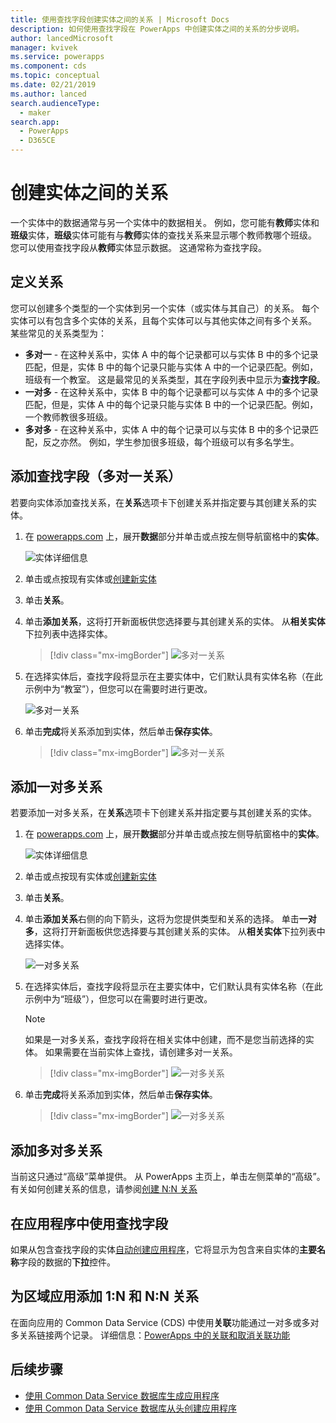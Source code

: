 ```yaml
---
title: 使用查找字段创建实体之间的关系 | Microsoft Docs
description: 如何使用查找字段在 PowerApps 中创建实体之间的关系的分步说明。
author: lancedMicrosoft
manager: kvivek
ms.service: powerapps
ms.component: cds
ms.topic: conceptual
ms.date: 02/21/2019
ms.author: lanced
search.audienceType:
  - maker
search.app:
  - PowerApps
  - D365CE
---
```


# <a name="create-a-relationship-between-entities"></a>创建实体之间的关系
一个实体中的数据通常与另一个实体中的数据相关。 例如，您可能有**教师**实体和**班级**实体，**班级**实体可能有与**教师**实体的查找关系来显示哪个教师教哪个班级。 您可以使用查找字段从**教师**实体显示数据。 这通常称为查找字段。

## <a name="define-a-relationship"></a>定义关系
您可以创建多个类型的一个实体到另一个实体（或实体与其自己）的关系。 每个实体可以有包含多个实体的关系，且每个实体可以与其他实体之间有多个关系。 某些常见的关系类型为：

* **多对一** - 在这种关系中，实体 A 中的每个记录都可以与实体 B 中的多个记录匹配，但是，实体 B 中的每个记录只能与实体 A 中的一个记录匹配。例如，班级有一个教室。 这是最常见的关系类型，其在字段列表中显示为**查找字段**。
* **一对多** - 在这种关系中，实体 B 中的每个记录都可以与实体 A 中的多个记录匹配，但是，实体 A 中的每个记录只能与实体 B 中的一个记录匹配。例如，一个教师教很多班级。
* **多对多** - 在这种关系中，实体 A 中的每个记录可以与实体 B 中的多个记录匹配，反之亦然。 例如，学生参加很多班级，每个班级可以有多名学生。

## <a name="add-a-lookup-field-many-to-one-relationship"></a>添加查找字段（多对一关系）

若要向实体添加查找关系，在**关系**选项卡下创建关系并指定要与其创建关系的实体。

1. 在 [powerapps.com](https://web.powerapps.com/?utm_source=padocs&utm_medium=linkinadoc&utm_campaign=referralsfromdoc) 上，展开**数据**部分并单击或点按左侧导航窗格中的**实体**。

    ![实体详细信息](./media/data-platform-cds-create-entity/entitylist.png "实体列表")

2. 单击或点按现有实体或[创建新实体](data-platform-create-entity.md)

3. 单击**关系**。

4. 单击**添加关系**，这将打开新面板供您选择要与其创建关系的实体。 从**相关实体**下拉列表中选择实体。

    > [!div class="mx-imgBorder"] 
    > ![多对一关系](./media/data-platform-cds-newrelationship/manytoone-1.png "多对一关系")

5. 在选择实体后，查找字段将显示在主要实体中，它们默认具有实体名称（在此示例中为“教室”），但您可以在需要时进行更改。

    ![多对一关系](./media/data-platform-cds-newrelationship/manytoone-2.png "多对一关系")

6. 单击**完成**将关系添加到实体，然后单击**保存实体**。

    > [!div class="mx-imgBorder"] 
    > ![多对一关系](./media/data-platform-cds-newrelationship/manytoone-3.png "多对一关系")

## <a name="add-a-one-to-many-relationship"></a>添加一对多关系

若要添加一对多关系，在**关系**选项卡下创建关系并指定要与其创建关系的实体。

1. 在 [powerapps.com](https://web.powerapps.com/?utm_source=padocs&utm_medium=linkinadoc&utm_campaign=referralsfromdoc) 上，展开**数据**部分并单击或点按左侧导航窗格中的**实体**。

    ![实体详细信息](./media/data-platform-cds-create-entity/entitylist.png "实体列表")

2. 单击或点按现有实体或[创建新实体](data-platform-create-entity.md)

3. 单击**关系**。

4. 单击**添加关系**右侧的向下箭头，这将为您提供类型和关系的选择。 单击**一对多**，这将打开新面板供您选择要与其创建关系的实体。 从**相关实体**下拉列表中选择实体。

    ![一对多关系](./media/data-platform-cds-newrelationship/onetomany-1.png "一对多关系")

5. 在选择实体后，查找字段将显示在主要实体中，它们默认具有实体名称（在此示例中为“班级”），但您可以在需要时进行更改。

    > [!NOTE]
    > 如果是一对多关系，查找字段将在相关实体中创建，而不是您当前选择的实体。 如果需要在当前实体上查找，请创建多对一关系。

    > [!div class="mx-imgBorder"] 
    > ![一对多关系](./media/data-platform-cds-newrelationship/onetomany-2.png "一对多关系")

6. 单击**完成**将关系添加到实体，然后单击**保存实体**。

    > [!div class="mx-imgBorder"] 
    > ![一对多关系](./media/data-platform-cds-newrelationship/onetomany-3.png "一对多关系")

## <a name="add-a-many-to-many-relationship"></a>添加多对多关系

当前这只通过“高级”菜单提供。 从 PowerApps 主页上，单击左侧菜单的“高级”。 有关如何创建关系的信息，请参阅[创建 N:N 关系](/dynamics365/customer-engagement/customize/create-and-edit-nn-many-to-many-relationships)

## <a name="use-a-lookup-field-in-an-app"></a>在应用程序中使用查找字段
如果从包含查找字段的实体[自动创建应用程序](../canvas-apps/data-platform-create-app.md)，它将显示为包含来自实体的**主要名称**字段的数据的**下拉**控件。

## <a name="add-1n-and-nn-relationships-for-canvas-apps"></a>为区域应用添加 1:N 和 N:N 关系
在面向应用的 Common Data Service (CDS) 中使用**关联**功能通过一对多或多对多关系链接两个记录。 详细信息：[PowerApps 中的关联和取消关联功能](../canvas-apps/functions/function-relate-unrelate.md)

## <a name="next-steps"></a>后续步骤
* [使用 Common Data Service 数据库生成应用程序](../canvas-apps/data-platform-create-app.md)
* [使用 Common Data Service 数据库从头创建应用程序](../canvas-apps/data-platform-create-app-scratch.md)

